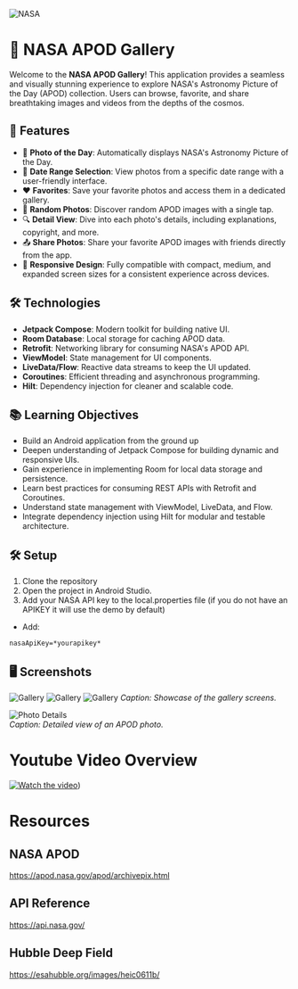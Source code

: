 ![NASA](assets/nasalogo.jpg) 

# 🌌 NASA APOD Gallery

Welcome to the **NASA APOD Gallery**! This application provides a seamless and visually stunning experience to explore NASA's Astronomy Picture of the Day (APOD) collection. Users can browse, favorite, and share breathtaking images and videos from the depths of the cosmos.

## 🚀 Features

- 🌠 **Photo of the Day**: Automatically displays NASA's Astronomy Picture of the Day.
- 📅 **Date Range Selection**: View photos from a specific date range with a user-friendly interface.
- ❤️ **Favorites**: Save your favorite photos and access them in a dedicated gallery.
- 🔀 **Random Photos**: Discover random APOD images with a single tap.
- 🔍 **Detail View**: Dive into each photo's details, including explanations, copyright, and more.
- 📤 **Share Photos**: Share your favorite APOD images with friends directly from the app.
- 📱 **Responsive Design**: Fully compatible with compact, medium, and expanded screen sizes for a consistent experience across devices.

## 🛠️ Technologies

- **Jetpack Compose**: Modern toolkit for building native UI.
- **Room Database**: Local storage for caching APOD data.
- **Retrofit**: Networking library for consuming NASA's APOD API.
- **ViewModel**: State management for UI components.
- **LiveData/Flow**: Reactive data streams to keep the UI updated.
- **Coroutines**: Efficient threading and asynchronous programming.
- **Hilt**: Dependency injection for cleaner and scalable code.

## 📚 Learning Objectives

- Build an Android application from the ground up
- Deepen understanding of Jetpack Compose for building dynamic and responsive UIs.
- Gain experience in implementing Room for local data storage and persistence.
- Learn best practices for consuming REST APIs with Retrofit and Coroutines.
- Understand state management with ViewModel, LiveData, and Flow.
- Integrate dependency injection using Hilt for modular and testable architecture.


## 🛠️ Setup

1. Clone the repository
2. Open the project in Android Studio.
3. Add your NASA API key to the local.properties file (if you do not have an APIKEY it will use the demo by default)
- Add:
```
nasaApiKey=*yourapikey*
```

## 🖥️ Screenshots

![Gallery](assets/Gallery_Bottom_Bar.png)  ![Gallery](assets/Gallery_Rail_Bar.png)
![Gallery](assets/Gallery_Drawer.png)
*Caption: Showcase of the gallery screens.*

![Photo Details](assets/photo_description.png)  
*Caption: Detailed view of an APOD photo.*


# Youtube Video Overview

[![Watch the video](https://img.youtube.com/vi/x_o7ymNO-Cc/0.jpg)]([https://www.youtube.com/shorts/x_o7ymNO-Cc))

# Resources

## NASA APOD
https://apod.nasa.gov/apod/archivepix.html

## API Reference
https://api.nasa.gov/

## Hubble Deep Field
https://esahubble.org/images/heic0611b/
